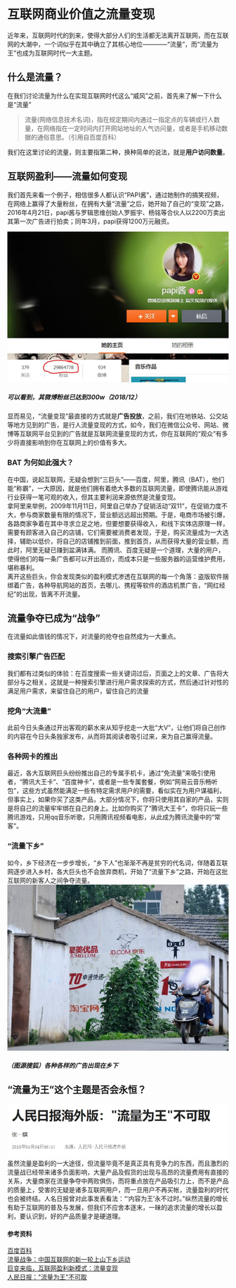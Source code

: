 # 互联网商业价值之流量变现  
近年来，互联网时代的到来，使得大部分人们的生活都无法离开互联网，而在互联网的大潮中，一个词似乎在其中确立了其核心地位————“流量”，而“流量为王”也成为互联网时代一大主题。  

## 什么是流量？  
在我们讨论流量为什么在实现互联网时代这么“威风”之前，首先来了解一下什么是“流量”  
>流量(网络信息技术名词)，指在规定期间内通过一指定点的车辆或行人数量，在网络指在一定时间内打开网站地址的人气访问量，或者是手机移动数据的通俗意思。（引用自百度百科）  

我们在这里讨论的流量，则主要指第二种，换种简单的说法，就是**用户访问数量**。  

## 互联网盈利——流量如何变现  
我们首先来看一个例子，相信很多人都认识“PAPI酱”，通过她制作的搞笑视频，在网络上赢得了大量粉丝，在拥有大量“流量”之后，她开始了自己的“变现”之路，2016年4月21日，papi酱与罗辑思维创始人罗振宇、杨铭等合伙人以2200万卖出其第一次广告进行拍卖；同年3月，papi获得1200万元融资。

![](images/flow/papi.JPG)  
##### 可以看到，其微博粉丝已达到300w（2018/12）  

显而易见，“流量变现”最直接的方式就是**广告投放**，之前，我们在地铁站、公交站等地方见到的广告，是行人流量变现的方式，如今，我们在微信公众号、网站、微博等互联网平台见到的广告就是互联网流量变现的方式，你在互联网的“观众”有多少将直接影响到你在互联网上的价值有多大。  

### BAT 为何如此强大？
在中国，说起互联网，无疑会想到“三巨头”——百度，阿里，腾讯（BAT），他们能“称霸”，一大原因，就是他们拥有着绝大多数的互联网流量，即使腾讯能从游戏行业获得一笔可观的收入，但其主要利润来源依然是流量变现。  
拿阿里来举例，2009年11月11日，阿里自己举办了促销活动“双11”，在促销力度不大，参与商家数量有限的情况下，营业额远远超出预期。于是，电商市场被引爆，各路商家争着在其中寻求立足之地，但要想要获得收入，和线下实体店原理一样，需要有顾客进入自己的店铺，它们需要被消费者发现，于是，购买流量成为一大选择，辅助以低价，将自己的店铺推到前面，推到首页，从而获得大量的营业额，而此时，阿里无疑已赚到盆满钵满。
而腾讯、百度无疑是一个道理，大量的用户，使得他们的每一条广告都可以开出高价，而成本只是一些服务器的运营维护费用，堪称暴利。  
离开这些巨头，你会发现类似的盈利模式渗透在互联网的每一个角落：盗版软件捆绑着广告，各种导航网站的首页，去哪儿、携程等软件的酒店机票广告，“网红经纪”的出现，皆离不开流量。
## 流量争夺已成为“战争”  
在流量如此值钱的情况下，对流量的抢夺也自然成为一大重点。  
### 搜索引擎广告匹配
我们都有过类似的体验：在百度搜索一些关键词过后，页面之上的文章、广告将大部分与之相关，这就是一种搜索引擎进行用户需求探索的方式，然后通过针对性的满足用户需求，来留住自己的用户，留住自己的流量
### 挖角“大流量”  
此前今日头条通过开出客观的薪水来从知乎挖走一大批“大V”，让他们将自己创作的内容在今日头条独家发布，从而将其阅读者吸引过来，来为自己赢得流量。  
### 各种网卡的推出   
最近，各大互联网巨头纷纷推出自己的专属手机卡，通过“免流量”来吸引使用者，“腾讯大王卡”、“百度神卡”，或者是一些专属套餐，例如“网易云音乐畅听包”，这些方式虽然能满足一些有特定需求用户的需要，看似实在为用户谋福利，但事实上，如果你买了这类产品，大部分情况下，你将只使用其自家的产品，实则是将自己的流量牢牢绑在自己的身上。比如你购买了“腾讯大王卡”，你将只玩一些腾讯游戏，只用qq音乐听歌，只用腾讯视频看电影，从此成为腾讯流量中的“常客”。   
### “流量下乡”  
如今，乡下经济在一步步增长，“乡下人”也渐渐不再是贫穷的代名词，伴随着互联网逐步进入乡村，各大巨头也不会放弃商机，开始了“流量下乡”之路，开始在这批互联网的新客人之间争夺流量。    
![](images/flow/cout.jpg)  
##### （图源搜狐）各种各样的广告出现在乡下

## “流量为王”这个主题是否会永恒？  
![](images/flow/news.JPG)  
虽然流量是盈利的一大途径，但流量毕竟不是真正具有竞争力的东西，而且激烈的流量战已经带来诸多负面影响，大量产品及假货的出现与高昂的流量费用有直接的关系，大量商家在流量争夺中两败俱伤，而将重点放在产品吸引力上，而不是产品的质量上，受害的无疑是诸多互联网用户，而一旦用户不再买帐，流量盈利的时代也会被终结。人名日报曾对此事发表看法：“‘内容为王’永不过时。”纵然流量的增长有助于互联网的普及与发展，但我们不应舍本逐末，一昧的追求流量的增长以盈利，要认识到，好的产品质量才是硬道理。

#### 参考资料  
[百度百科](https://baike.baidu.com/item/%E6%B5%81%E9%87%8F/13386853)  
[流量战争：中国互联网的新一轮上山下乡运动](https://baike.baidu.com/tashuo/browse/content?id=3bad0e02c5a36a4dcbee90ef&lemmaId=&fromLemmaModule=pcBottom)  
[巨变来临，互联网盈利新模式：流量变现](https://www.sohu.com/a/166440076_740431)  
[人民日报："流量为王"不可取](http://media.people.com.cn/n1/2018/0504/c40606-29964056.html)  